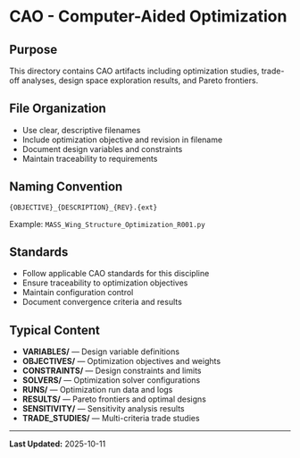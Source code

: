 # CAO - Computer-Aided Optimization

## Purpose

This directory contains CAO artifacts including optimization studies, trade-off analyses, design space exploration results, and Pareto frontiers.

## File Organization

- Use clear, descriptive filenames
- Include optimization objective and revision in filename
- Document design variables and constraints
- Maintain traceability to requirements

## Naming Convention

```
{OBJECTIVE}_{DESCRIPTION}_{REV}.{ext}
```

Example: `MASS_Wing_Structure_Optimization_R001.py`

## Standards

- Follow applicable CAO standards for this discipline
- Ensure traceability to optimization objectives
- Maintain configuration control
- Document convergence criteria and results

## Typical Content

- **VARIABLES/** — Design variable definitions
- **OBJECTIVES/** — Optimization objectives and weights
- **CONSTRAINTS/** — Design constraints and limits
- **SOLVERS/** — Optimization solver configurations
- **RUNS/** — Optimization run data and logs
- **RESULTS/** — Pareto frontiers and optimal designs
- **SENSITIVITY/** — Sensitivity analysis results
- **TRADE_STUDIES/** — Multi-criteria trade studies

---

**Last Updated:** 2025-10-11

